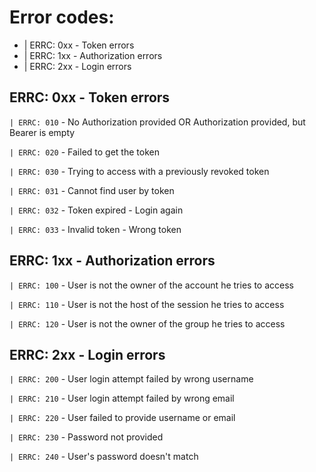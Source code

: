 # Error codes:
 - | ERRC: 0xx - Token errors
 - | ERRC: 1xx - Authorization errors
 - | ERRC: 2xx - Login errors

## ERRC: 0xx - Token errors
`| ERRC: 010` - No Authorization provided OR Authorization provided, but Bearer is empty

`| ERRC: 020` - Failed to get the token

`| ERRC: 030` - Trying to access with a previously revoked token

`| ERRC: 031` - Cannot find user by token

`| ERRC: 032` - Token expired - Login again

`| ERRC: 033` - Invalid token - Wrong token

## ERRC: 1xx - Authorization errors

`| ERRC: 100` - User is not the owner of the account he tries to access

`| ERRC: 110` - User is not the host of the session he tries to access

`| ERRC: 120` - User is not the owner of the group he tries to access

## ERRC: 2xx - Login errors


`| ERRC: 200` - User login attempt failed by wrong username

`| ERRC: 210` - User login attempt failed by wrong email

`| ERRC: 220` - User failed to provide username or email

`| ERRC: 230` - Password not provided

`| ERRC: 240` - User's password doesn't match




